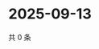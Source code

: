# 2025-09-13

共 0 条

<!-- BEGIN ZHIHUVIDEO -->
<!-- 最后更新时间 Sat Sep 13 2025 22:08:18 GMT+0800 (China Standard Time) -->

<!-- END ZHIHUVIDEO -->
